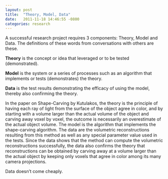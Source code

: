 ```yaml
---
layout: post
title:  "Theory, Model, Data"
date:   2011-11-18 14:46:55 -0800
categories: research 
---
```


A successful research project requires 3 components: Theory, Model and
Data. The definitions of these words from conversations with others
are these.

**Theory** is the concept or idea that leveraged or to be tested (demonstrated).

**Model** is the system or a series of processes such as an algorithm that
implements or tests (demonstrates) the theory.

**Data** is the test results demonstrating the efficacy of using the model,
thereby also confirming the theory.

In the paper on Shape-Carving by Kutulakos, the theory is the principle of
having each ray of light from the surface of the object agree in color, and by
starting with a volume larger than the actual volume of the object and carving
away voxel by voxel, the outcome is necessarily an overestimate of the actual
object volume. The model is the algorithm that implements the shape-carving
algorithm. The data are the volumetric reconstructions resulting from this
method as well as any special parameter value used in the tests. Since the data
shows that the method  can compute the volumetric reconstructions successfully,
the data also confirms the theory that reconstructions can be obtained by
carving away at a volume larger than the actual object by keeping only voxels
that agree in color among its many camera projections.

Data doesn’t come cheaply. 


